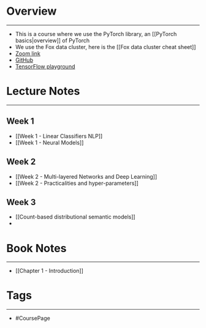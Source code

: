 
# Overview
---
* This is a course where we use the PyTorch library, an [[PyTorch basics|overview]] of PyTorch
* We use the Fox data cluster, here is the [[Fox data cluster cheat sheet]]
* [Zoom link](https://uio.zoom.us/j/62776647554?pwd=dnZ4WUMwMnExZVh2bFNIdkN3N2ZNdz09)
* [GitHub](https://github.uio.no/in5550/2024)
* [TensorFlow playground](playground.tensorflow.org)



# Lecture Notes
---

## Week 1
* [[Week 1 - Linear Classifiers NLP]]
* [[Week 1 - Neural Models]]

## Week 2
* [[Week 2 - Multi-layered Networks and Deep Learning]]
* [[Week 2 - Practicalities and hyper-parameters]]

## Week 3
* [[Count-based distributional semantic models]]
* 

# Book Notes
---

* [[Chapter 1 - Introduction]]


# Tags
---
* #CoursePage


